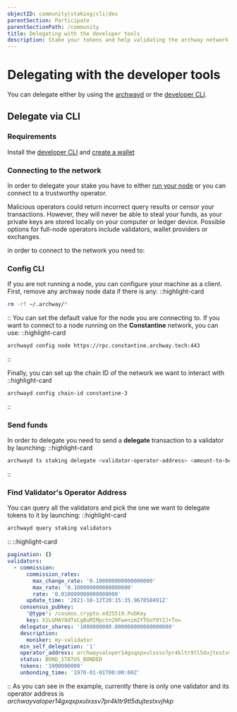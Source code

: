 ```yaml
---
objectID: community|staking|cli|dev
parentSection: Participate
parentSectionPath: /community
title: Delegating with the developer tools
description: Stake your tokens and help validating the archway network with the cli
---
```


# Delegating with the developer tools

You can delegate either by using the [archwayd](/developers/developer-tools/daemon) or the [developer CLI](/developers/developer-tools/developer-cli).

## Delegate via CLI

### **Requirements**

Install the [developer CLI](/developers/developer-tools/developer-cli) and [create a wallet](/community/wallet-setup/dev-setup)


### **Connecting to the network**

In order to delegate your stake you have to either [run your node](/validators/running-a-node/prerequisites) or you can connect to a trustworthy operator.

Malicious operators could return incorrect query results or censor your transactions. However, they will never be able to steal your funds, as your private keys are stored locally on your computer or ledger device. Possible options for full-node operators include validators, wallet providers or exchanges.

in order to connect to the network you need to: 

### **Config CLI**

If you are not running a node, you can configure your machine as a client.
First, remove any archway node data if there is any:
::highlight-card

```bash
rm -rf ~/.archway/*
```

::
You can set the default value for the node you are connecting to. If you want to connect to a node running on the **Constantine** network, you can use:
::highlight-card

```sh
archwayd config node https://rpc.constantine.archway.tech:443
```

::



Finally, you can set up the chain ID of the network we want to interact with
::highlight-card

```sh
archwayd config chain-id constantine-3
```

::

### **Send funds**

In order to delegate you need to send a **delegate** transaction to a validator by launching:
::highlight-card

```sh
archwayd tx staking delegate <validator-operator-address> <amount-to-bond> --from <your-key-name>
```

::

### **Find Validator's Operator Address**

You can query all the validators and pick the one we want to delegate tokens to it by launching:
::highlight-card

```bash
archwayd query staking validators
```

::
::highlight-card

```yml
pagination: {}
validators:
  - commission:
      commission_rates:
        max_change_rate: '0.100000000000000000'
        max_rate: '0.100000000000000000'
        rate: '0.010000000000000000'
      update_time: '2021-10-12T20:15:35.967858491Z'
    consensus_pubkey:
      '@type': /cosmos.crypto.ed25519.PubKey
      key: X1LGMAY8dToCgBuMIMpctn20Fwenim2YTGoY9Y2J+To=
    delegator_shares: '1000000000.000000000000000000'
    description:
      moniker: my-validator
    min_self_delegation: '1'
    operator_address: archwayvaloper14gxqxpxulxssv7pr4kltr9tl5dujtestxvjhkp
    status: BOND_STATUS_BONDED
    tokens: '1000000000'
    unbonding_time: '1970-01-01T00:00:00Z'
```

::
As you can see in the example, currently there is only one validator and its operator address is *archwayvaloper14gxqxpxulxssv7pr4kltr9tl5dujtestxvjhkp*